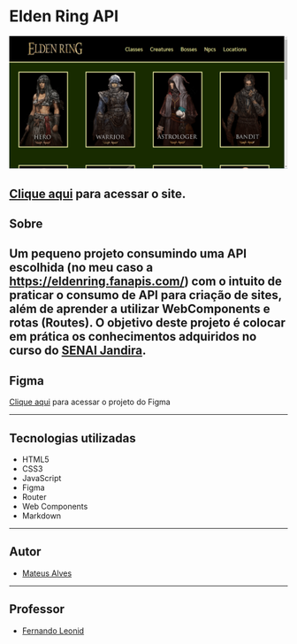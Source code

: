 # Elden Ring API

![](./img/home_image.png)

[Clique aqui](https://elden-ring-eight.vercel.app/classes) para acessar o site.
---
## Sobre
Um pequeno projeto consumindo uma API escolhida (no meu caso a https://eldenring.fanapis.com/) com o intuito de praticar o consumo de API 
para criação de sites, além de aprender a utilizar WebComponents e rotas (Routes). O objetivo deste projeto é colocar em prática os conhecimentos adquiridos no curso do [SENAI Jandira](https://jandira.sp.senai.br/).
---
## Figma
[Clique aqui](https://www.figma.com/file/icgCMOZlcwDc0WeeZF71lq/Elden-Ring?type=design&node-id=0-1&t=FxzNv0SmLJzSrpb1-0) para acessar o projeto do Figma

---
## Tecnologias utilizadas
- HTML5
- CSS3
- JavaScript
- Figma
- Router
- Web Components
- Markdown

---
## Autor
- [Mateus Alves](https://github.com/MateusAlves595)

---
## Professor
- [Fernando Leonid](https://github.com/fernandoleonid)